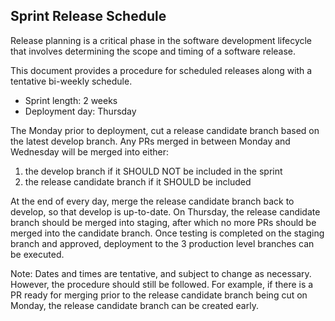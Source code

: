 ## Sprint Release Schedule

Release planning is a critical phase in the software development lifecycle that involves determining the scope and timing of a software release.

This document provides a procedure for scheduled releases along with a tentative bi-weekly schedule.

-   Sprint length: 2 weeks
-   Deployment day: Thursday

The Monday prior to deployment, cut a release candidate branch based on the latest develop branch.
Any PRs merged in between Monday and Wednesday will be merged into either:

1. the develop branch if it SHOULD NOT be included in the sprint
2. the release candidate branch if it SHOULD be included

At the end of every day, merge the release candidate branch back to develop, so that develop is up-to-date.
On Thursday, the release candidate branch should be merged into staging, after which no more PRs should be merged into the candidate branch.
Once testing is completed on the staging branch and approved, deployment to the 3 production level branches can be executed.

Note: Dates and times are tentative, and subject to change as necessary. However, the procedure should still be followed.
For example, if there is a PR ready for merging prior to the release candidate branch being cut on Monday, the release candidate branch can be created early.
